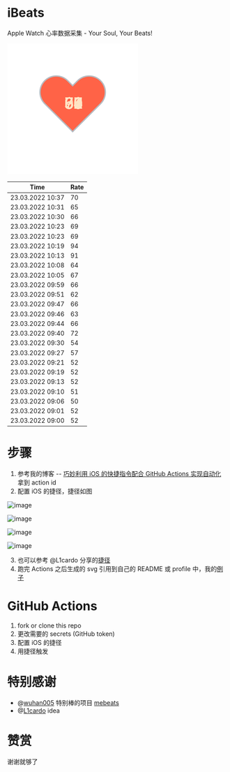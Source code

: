 # iBeats
Apple Watch 心率数据采集 - Your Soul, Your Beats!

![](./files/heart.svg)

<!--START_SECTION:my_heart_rate-->
| Time | Rate | 
 | ---- | ---- | 
| 23.03.2022 10:37 | 70 |
| 23.03.2022 10:31 | 65 |
| 23.03.2022 10:30 | 66 |
| 23.03.2022 10:23 | 69 |
| 23.03.2022 10:23 | 69 |
| 23.03.2022 10:19 | 94 |
| 23.03.2022 10:13 | 91 |
| 23.03.2022 10:08 | 64 |
| 23.03.2022 10:05 | 67 |
| 23.03.2022 09:59 | 66 |
| 23.03.2022 09:51 | 62 |
| 23.03.2022 09:47 | 66 |
| 23.03.2022 09:46 | 63 |
| 23.03.2022 09:44 | 66 |
| 23.03.2022 09:40 | 72 |
| 23.03.2022 09:30 | 54 |
| 23.03.2022 09:27 | 57 |
| 23.03.2022 09:21 | 52 |
| 23.03.2022 09:19 | 52 |
| 23.03.2022 09:13 | 52 |
| 23.03.2022 09:10 | 51 |
| 23.03.2022 09:06 | 50 |
| 23.03.2022 09:01 | 52 |
| 23.03.2022 09:00 | 52 |

<!--END_SECTION:my_heart_rate-->

# 步骤
1. 参考我的博客 -- [巧妙利用 iOS 的快捷指令配合 GitHub Actions 实现自动化](https://github.com/yihong0618/gitblog/issues/198) 拿到 action id
2. 配置 iOS 的捷径，捷径如图

![image](https://user-images.githubusercontent.com/15976103/122154218-0db0b480-ce97-11eb-93bb-5aec07c558dc.png)

![image](https://user-images.githubusercontent.com/15976103/122154236-186b4980-ce97-11eb-8e4b-70551a0391ae.png)

![image](https://user-images.githubusercontent.com/15976103/122154268-2d47dd00-ce97-11eb-902e-3acf292265a9.png)

![image](https://user-images.githubusercontent.com/15976103/122174055-fa144680-ceb4-11eb-9be2-3eb83cd516f7.png)

3. 也可以参考 @L1cardo 分享的[捷径](https://www.icloud.com/shortcuts/6ab6047b459c41ad822ad6b94b1c03d4)
4. 跑完 Actions 之后生成的 svg 引用到自己的 README 或 profile 中，我的[例子](https://github.com/yihong0618) 

# GitHub Actions

1. fork or clone this repo
2. 更改需要的 secrets (GitHub token)
3. 配置 iOS 的捷径
4. 用捷径触发

# 特别感谢
- @[wuhan005](https://github.com/wuhan005) 特别棒的项目 [mebeats](https://github.com/wuhan005/mebeats)
- @[L1cardo](https://github.com/L1cardo) idea

# 赞赏
谢谢就够了
